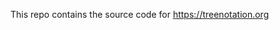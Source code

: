 This repo contains the source code for <a href="https://treenotation.org">https://treenotation.org</a>
